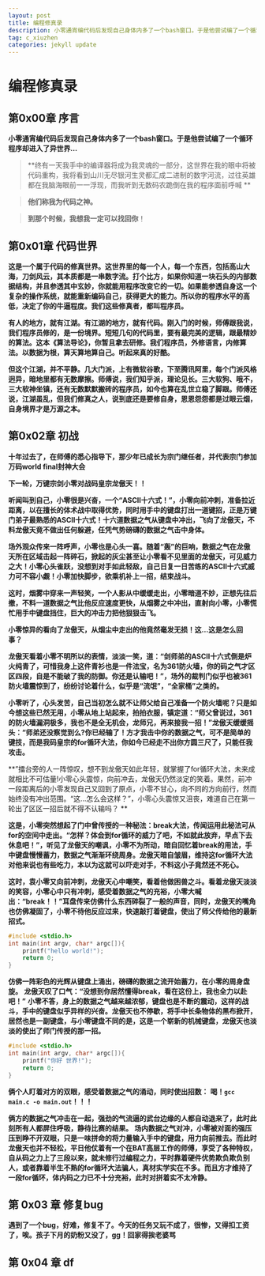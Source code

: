 ```yaml
---
layout: post
title: 编程修真录
description: 小零通宵编代码后发现自己身体内多了一个bash窗口。于是他尝试编了一个循环程序却进入了异世界...
tag: c_xiuzhen
categories: jekyll update
---
```


# 编程修真录

## 第0x00章 序言

**小零通宵编代码后发现自己身体内多了一个bash窗口。于是他尝试编了一个循环程序却进入了异世界...**

> **终有一天我手中的编译器将成为我灵魂的一部分，这世界在我的眼中将被代码重构，我将看到山川无尽银河生灵都汇成二进制的数字河流，过往英雄都在我脑海眼前一一浮现，而我听到无数码农跪倒在我的程序面前呼喊 **

> **他们称我为代码之神。**

> **到那个时候，我想我一定可以找回你**！



## 第0x01章 代码世界

**这是一个属于代码的修真世界。这世界里的每一个人，每一个东西，包括高山大海，刀剑风云，其本质都是一串数字流。打个比方，如果你知道一块石头的内部数据结构，并且参透其中玄妙，你就能用程序改变它的一切。如果能参透自身这一个复杂的操作系统，就能重新编码自己，获得更大的能力。所以你的程序水平的高低，决定了你的牛逼程度。我们这些修真者，都叫程序员。**

**有人的地方，就有江湖。有江湖的地方，就有代码。刚入门的时候，师傅跟我说，我们程序员修的，是一份境界。短短几句的代码里，要有最完美的逻辑，跟最精妙的算法。这本《算法导论》，你暂且拿去研修。我们程序员，外修语言，内修算法。以数据为根，算天算地算自己。听起来真的好酷。**

**但这个江湖，并不平静。几大门派，上有微软谷歌，下至腾讯阿里，每个门派风格迥异，暗地里都有无数摩擦。师傅说，我们知乎派，理论见长。三大软狗、哦不，三大软神坐镇，还有无数默默搬砖的程序员，如今也算在乱世立稳了脚跟。师傅还说，江湖虽乱，但我们修真之人，说到底还是要修自身，恩恩怨怨都是过眼云烟，自身境界才是万源之本。**



## 第0x02章 初战

**十年过去了，在师傅的悉心指导下，那少年已成长为宗门继任者，并代表宗门参加万码world final封神大会**

**下一轮，万键宗剑小零对战码皇宗龙傲天！！**

**听闻叫到自己，小零很是兴奋，一个“ASCII十六式！”，小零向前冲刺，准备拉近距离，以在擅长的体术战中取得优势，同时用手中的键盘打出一道键招，正是万键门弟子最熟悉的ASCII十六式！十六道数据之气从键盘中冲出，飞向了龙傲天，不料龙傲天竟不做出任何躲避，任凭气势磅礴的数据之气击中身体。**

**场外观众传来一阵呼声，小零也是心头一喜。随着“轰”的巨响，数据之气在龙傲天所在区域击起一阵碎石，掀起的灰尘甚至让小零看不见里面的龙傲天，可见威力之大！小零心头雀跃，没想到对手如此轻敌，自己日复一日苦练的ASCII十六式威力可不容小觑！小零加快脚步，欲乘机补上一招，结束战斗。**

**这时，烟雾中穿来一声轻笑，一个人影从中缓缓走出，小零暗道不妙，正想先往后撤，不料一道数据之气比他反应速度更快，从烟雾之中冲出，直射向小零，小零慌忙用手中键盘挡住，巨大的冲击力把他狠狠击飞。**

**小零惊异的看向了龙傲天，从烟尘中走出的他竟然毫发无损！这...这是怎么回事？**

**龙傲天看着小零不明所以的表情，淡淡一笑，道：“剑师弟的ASCII十六式倒是炉火纯青了，可惜我身上这件青衫也是一件法宝，名为361防火墙，你的码之气才区区四段，自是不能破了我的防御。你还是认输吧！”，场外的裁判门似乎也被361防火墙震惊到了，纷纷讨论着什么，似乎是“流氓”，“全家桶”之类的。**

**小零听了，心头发苦，自己当初怎么就不让师父给自己准备一个防火墙呢？只是如今想这些已然无用，小零从地上站起来，拍拍衣服，镇定道：“师父曾说过，361的防火墙漏洞极多，我也不是全无机会，龙师兄，再来接我一招！”龙傲天缓缓摇头：“师弟还没察觉到么?你已经输了！方才我击中你的数据之气，可不是简单的键技，而是我码皇宗的for循环大法，你如今已经走不出你方圆三尺了，只能任我攻击。**

**”擂台旁的人一阵惊叹，想不到龙傲天如此年轻，就掌握了for循环大法，未来成就相比不可估量!小零心头震惊，向前冲去，龙傲天仍然淡定的笑着。果然，前冲一段距离后的小零发现自己又回到了原点，小零不甘心，向不同的方向前行，然而始终没有冲出范围。“这...怎么会这样？”，小零心头震惊又沮丧，难道自己在第一轮出了区区一招后就不得不认输吗？   **

**这是，小零突然想起了门中曾传授的一种秘法：break大法，传闻运用此秘法可从for的空间中走出。“怎样？体会到for循环的威力了吧，不如就此放弃，早点下去休息吧！”，听见了龙傲天的嘲讽，小零不为所动，暗自回忆着break的用法，手中键盘慢慢蓄力，数据之气渐渐环绕周身。龙傲天暗自皱眉，维持这for循环大法对他来说也有些吃力，本以为这就可以吓走对手，不料这小子竟然还不死心。**

**这时，袁小零又向前冲刺，龙傲天心中嘲笑，看着他做困兽之斗。看着龙傲天淡淡的笑容，小零心中只有冲刺，感受着数据之气的充裕，小零大喊出：“break！！”耳盘传来仿佛什么东西碎裂了一般的声音，同时，龙傲天的嘴角也仿佛凝固了，小零不待他反应过来，快速敲打着键盘，使出了师父传给他的最新招式。**

```c
#include <stdio.h>  
int main(int argv, char* argc[]){
	printf("hello world!");
	return 0;
}
```
**仿佛一阵彩色的光辉从键盘上涌出，磅礴的数据之流开始蓄力，在小零的周身盘旋。**
**龙傲天叹了口气：“没想到你居然懂得break，看在这份上，我也全力以赴吧！”**
**小零不答，身上的数据之气越来越浓郁，键盘也是不断的震动，这样的战斗，手中的键盘似乎异样的兴奋。龙傲天也不停歇，将手中长条物体的黑布掀开，居然也是一副键盘，与小零键盘不同的是，这是一个崭新的机械键盘，龙傲天也淡淡的使出了师门传授的那一招。**
```c
#include <stdio.h>  
int main(int argv, char* argc[]){
	printf("你好 世界!");
	return 0;
}
```
**俩个人盯着对方的双眼，感受着数据之气的涌动，同时使出招数：**
**喝！`gcc main.c -o main.out`！！！**

**俩方的数据之气冲击在一起，强劲的气流逼的武台边缘的人都自动退来了，此时此刻所有人都屏住呼吸，静待比赛的结果。**
**场内数据之气对冲，小零被对面的强压压到睁不开双眼，只是一味拼命的将力量输入手中的键盘，用力向前推去。而此时龙傲天也并不轻松，平日他仗着有一个在BAT高层工作的师傅，享受了各种特权，自从码之力上了三段以来，就未修行过编程之力，平时靠着硬件优势欺负欺负别人，或者靠着半生不熟的for循环大法骗人，真材实学实在不多。而且方才维持了一段for循环，体内码之力已不十分充裕，此时对拼着实不太冷静。**

## 第 0x03 章 修复bug
**遇到了一个bug，好难，修复不了。今天的任务又玩不成了，很惨，又得扣工资了，唉。孩子下月的奶粉又没了，gg！回家得挨老婆骂**


## 第 0x04 章 df

